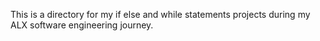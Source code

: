 This is a directory for my if else and while statements projects during my ALX software engineering journey. 
